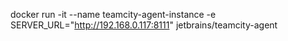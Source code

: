 docker run -it --name teamcity-agent-instance -e SERVER_URL="http://192.168.0.117:8111" jetbrains/teamcity-agent
